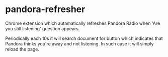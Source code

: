 # pandora-refresher
Chrome extension which autamatically refreshes Pandora Radio when 'Are you still listening' question appears.

Periodically each 10s it will search document for button which indicates that Pandora thinks you're away and not listening. In such case it will simply reload the page.
